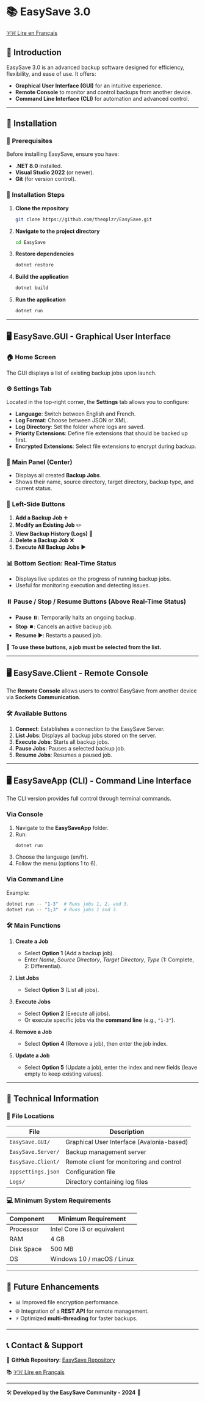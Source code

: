 # 📚 EasySave 3.0

[🇫🇷 Lire en Français](README_FR.md) 

## 📌 Introduction
EasySave 3.0 is an advanced backup software designed for efficiency, flexibility, and ease of use. It offers:
- **Graphical User Interface (GUI)** for an intuitive experience.
- **Remote Console** to monitor and control backups from another device.
- **Command Line Interface (CLI)** for automation and advanced control.

---

## 🧐 Installation

### 📅 Prerequisites
Before installing EasySave, ensure you have:
- **.NET 8.0** installed.
- **Visual Studio 2022** (or newer).
- **Git** (for version control).

### 🚀 Installation Steps
1. **Clone the repository**
   ```sh
   git clone https://github.com/theoplzr/EasySave.git
   ```
2. **Navigate to the project directory**
   ```sh
   cd EasySave
   ```
3. **Restore dependencies**
   ```sh
   dotnet restore
   ```
4. **Build the application**
   ```sh
   dotnet build
   ```
5. **Run the application**
   ```sh
   dotnet run
   ```

---

## 🖥️ EasySave.GUI - Graphical User Interface

### 🏠 Home Screen
The GUI displays a list of existing backup jobs upon launch.

### ⚙️ **Settings Tab**
Located in the top-right corner, the **Settings** tab allows you to configure:
- **Language**: Switch between English and French.
- **Log Format**: Choose between JSON or XML.
- **Log Directory**: Set the folder where logs are saved.
- **Priority Extensions**: Define file extensions that should be backed up first.
- **Encrypted Extensions**: Select file extensions to encrypt during backup.

### 🔄 **Main Panel (Center)**
- Displays all created **Backup Jobs**.
- Shows their name, source directory, target directory, backup type, and current status.

### 📌 **Left-Side Buttons**
1. **Add a Backup Job** ➕
2. **Modify an Existing Job** ✏️
3. **View Backup History (Logs)** 📝
4. **Delete a Backup Job** ❌
5. **Execute All Backup Jobs** ▶️

### 📊 **Bottom Section: Real-Time Status**
- Displays live updates on the progress of running backup jobs.
- Useful for monitoring execution and detecting issues.

### ⏸️ **Pause / Stop / Resume Buttons** (Above Real-Time Status)
- **Pause** ⏸️: Temporarily halts an ongoing backup.
- **Stop** ⏹️: Cancels an active backup job.
- **Resume** ▶️: Restarts a paused job.

🚨 **To use these buttons, a job must be selected from the list.**

---

## 🖥️ EasySave.Client - Remote Console
The **Remote Console** allows users to control EasySave from another device via **Sockets Communication**.

### 🛠 Available Buttons
1. **Connect**: Establishes a connection to the EasySave Server.
2. **List Jobs**: Displays all backup jobs stored on the server.
3. **Execute Jobs**: Starts all backup jobs.
4. **Pause Jobs**: Pauses a selected backup job.
5. **Resume Jobs**: Resumes a paused job.

---

## 🖥️ EasySaveApp (CLI) - Command Line Interface
The CLI version provides full control through terminal commands.

### Via Console
1. Navigate to the **EasySaveApp** folder.
2. Run:
   ```sh
   dotnet run
   ```
3. Choose the language (en/fr).
4. Follow the menu (options 1 to 6).

### Via Command Line
Example:
```sh
dotnet run -- "1-3"  # Runs jobs 1, 2, and 3.
dotnet run -- "1;3"  # Runs jobs 1 and 3.
```

### 🛠 Main Functions
1. **Create a Job**  
   - Select **Option 1** (Add a backup job).
   - Enter *Name*, *Source Directory*, *Target Directory*, *Type* (1: Complete, 2: Differential).

2. **List Jobs**  
   - Select **Option 3** (List all jobs).

3. **Execute Jobs**  
   - Select **Option 2** (Execute all jobs).
   - Or execute specific jobs via the **command line** (e.g., `"1-3"`).

4. **Remove a Job**  
   - Select **Option 4** (Remove a job), then enter the job index.

5. **Update a Job**  
   - Select **Option 5** (Update a job), enter the index and new fields (leave empty to keep existing values).

---

## 🧪 Technical Information
### 📍 File Locations
| File | Description |
|------|------------|
| `EasySave.GUI/` | Graphical User Interface (Avalonia-based) |
| `EasySave.Server/` | Backup management server |
| `EasySave.Client/` | Remote client for monitoring and control |
| `appsettings.json` | Configuration file |
| `Logs/` | Directory containing log files |

### 💻 Minimum System Requirements
| Component | Minimum Requirement |
|-----------|--------------------|
| Processor | Intel Core i3 or equivalent |
| RAM | 4 GB |
| Disk Space | 500 MB |
| OS | Windows 10 / macOS / Linux |

---

## 🚀 Future Enhancements
- 📊 Improved file encryption performance.
- 🌐 Integration of a **REST API** for remote management.
- ⚡ Optimized **multi-threading** for faster backups.

---

## 📞 Contact & Support
📌 **GitHub Repository**: [EasySave Repository](https://github.com/theoplzr/EasySave)

📚 [🇫🇷 Lire en Français](README_FR.md)

---

🛠️ **Developed by the EasySave Community - 2024** 🚀
